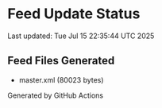 # Feed Update Status
Last updated: Tue Jul 15 22:35:44 UTC 2025

## Feed Files Generated
- master.xml (80023 bytes)

Generated by GitHub Actions
